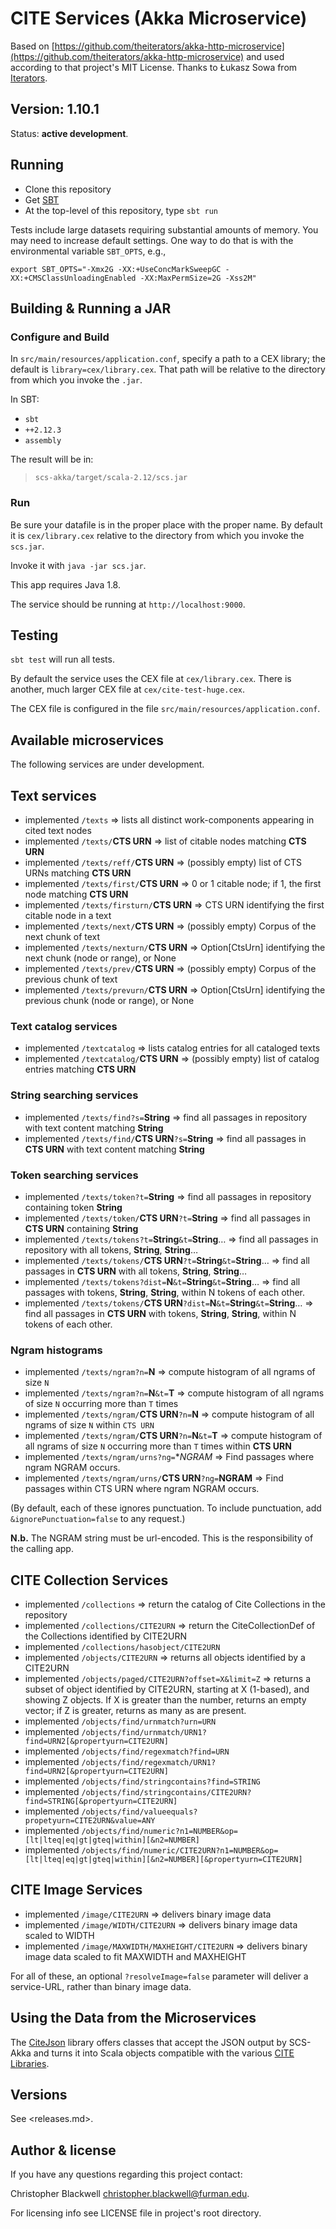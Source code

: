 # CITE Services (Akka Microservice)

Based on [https://github.com/theiterators/akka-http-microservice](https://github.com/theiterators/akka-http-microservice) and used according to that project's MIT License. Thanks to Łukasz Sowa from [Iterators](http://www.theiterators.com).

## Version: 1.10.1

Status:  **active development**.

## Running

- Clone this repository
- Get [SBT](http://www.scala-sbt.org)
- At the top-level of this repository, type `sbt run`

Tests include large datasets requiring substantial amounts of memory.  You may need to increase default settings.  One way to do that is with the environmental variable `SBT_OPTS`, e.g.,

    export SBT_OPTS="-Xmx2G -XX:+UseConcMarkSweepGC -XX:+CMSClassUnloadingEnabled -XX:MaxPermSize=2G -Xss2M"


## Building & Running a JAR

### Configure and Build

In `src/main/resources/application.conf`, specify a path to a CEX library; the default is `library=cex/library.cex`. That path will be relative to the directory from which you invoke the `.jar`.

In SBT:

- `sbt`
- `++2.12.3`
- `assembly`

The result will be in:

> `scs-akka/target/scala-2.12/scs.jar`

### Run

Be sure your datafile is in the proper place with the proper name. By default it is `cex/library.cex` relative to the directory from which you invoke the `scs.jar`.

Invoke it with `java -jar scs.jar`.

This app requires Java 1.8.

The service should be running at `http://localhost:9000`.


## Testing

`sbt test` will run all tests.

By default the service uses the CEX file at `cex/library.cex`. There is another, much larger CEX file at `cex/cite-test-huge.cex`.

The CEX file is configured in the file `src/main/resources/application.conf`.

## Available microservices

The following services are under development.

## Text services

- implemented `/texts` => lists all distinct work-components appearing in cited text nodes
- implemented `/texts/`**CTS URN** => list of citable nodes matching **CTS URN**
- implemented `/texts/reff/`**CTS URN** => (possibly empty) list of CTS URNs matching **CTS URN**
- implemented `/texts/first/`**CTS URN** => 0 or 1 citable node; if 1, the first node matching **CTS URN**
- implemented `/texts/firsturn/`**CTS URN** => CTS URN identifying the first citable node in a text
- implemented `/texts/next/`**CTS URN** => (possibly empty) Corpus of the next chunk of text
- implemented `/texts/nexturn/`**CTS URN** => Option[CtsUrn] identifying the next chunk (node or range), or None
- implemented `/texts/prev/`**CTS URN** => (possibly empty) Corpus of the previous chunk of text
- implemented `/texts/prevurn/`**CTS URN** => Option[CtsUrn] identifying the previous chunk (node or range), or None

### Text catalog services

- implemented `/textcatalog` => lists catalog entries for all cataloged texts
- implemented `/textcatalog/`**CTS URN** =>  (possibly empty) list of catalog entries matching **CTS URN**

### String searching services

- implemented `/texts/find?s=`**String** => find all passages in repository with text content matching **String**
- implemented `/texts/find/`**CTS URN**`?s=`**String**  => find all passages in **CTS URN** with text content matching **String**

### Token searching services

- implemented `/texts/token?t=`**String** => find all passages in repository containing token **String**
- implemented `/texts/token/`**CTS URN**`?t=`**String**  => find all passages in **CTS URN** containing **String**
- implemented `/texts/tokens?t=`**String**`&t=`**String**… => find all passages in repository with all tokens, **String**, **String**…
- implemented `/texts/tokens/`**CTS URN**`?t=`**String**`&t=`**String**…  => find all passages in **CTS URN** with all tokens, **String**, **String**…
- implemented `/texts/tokens?dist=`**N**`&t=`**String**`&t=`**String**…  => find all passages  with tokens, **String**, **String**, within N tokens of each other.
- implemented `/texts/tokens/`**CTS URN**`?dist=`**N**`&t=`**String**`&t=`**String**…  => find all passages in **CTS URN** with tokens, **String**, **String**, within N tokens of each other.



### Ngram histograms

- implemented `/texts/ngram?n=`**N** => compute histogram of all ngrams of size `N`
- implemented `/texts/ngram?n=`**N**`&t=`**T** => compute histogram of all ngrams of size `N` occurring more than `T` times
- implemented `/texts/ngram/`**CTS URN**`?n=`**N** => compute histogram of all ngrams of size `N` within `CTS URN`
- implemented `/texts/ngram/`**CTS URN**`?n=`**N**`&t=`**T** => compute histogram of all ngrams of size `N` occurring more than `T` times within **CTS URN**
- implemented `/texts/ngram/urns?ng=`**NGRAM* => Find passages where ngram NGRAM occurs.
- implemented `/texts/ngram/urns/`**CTS URN**`?ng=`**NGRAM** => Find passages within CTS URN where ngram NGRAM occurs.

(By default, each of these ignores punctuation. To include punctuation, add `&ignorePunctuation=false` to any request.)

**N.b.** The NGRAM string must be url-encoded. This is the responsibility of the calling app.


## CITE Collection Services

- implemented `/collections` => return the catalog of Cite Collections in the repository
- implemented `/collections/CITE2URN` => return the CiteCollectionDef of the Collections identified by CITE2URN
- implemented `/collections/hasobject/CITE2URN`
- implemented `/objects/CITE2URN` => returns all objects identified by a CITE2URN
- implemented `/objects/paged/CITE2URN?offset=X&limit=Z` => returns a subset of object identified by CITE2URN, starting at X (1-based), and showing Z objects. If X is greater than the number, returns an empty vector; if Z is greater, returns as many as are present.
- implemented `/objects/find/urnmatch?urn=URN`
- implemented `/objects/find/urnmatch/URN1?find=URN2[&propertyurn=CITE2URN]`
- implemented `/objects/find/regexmatch?find=URN`
- implemented `/objects/find/regexmatch/URN1?find=URN2[&propertyurn=CITE2URN]`
- implemented `/objects/find/stringcontains?find=STRING`
- implemented `/objects/find/stringcontains/CITE2URN?find=STRING[&propertyurn=CITE2URN]`
- implemented `/objects/find/valueequals?propetyurn=CITE2URN&value=ANY`
- implemented `/objects/find/numeric?n1=NUMBER&op=[lt|lteq|eq|gt|gteq|within][&n2=NUMBER]`
- implemented `/objects/find/numeric/CITE2URN?n1=NUMBER&op=[lt|lteq|eq|gt|gteq|within][&n2=NUMBER][&propertyurn=CITE2URN]`

## CITE Image Services

- implemented `/image/CITE2URN` => delivers binary image data
- implemented `/image/WIDTH/CITE2URN` => delivers binary image data scaled to WIDTH
- implemented `/image/MAXWIDTH/MAXHEIGHT/CITE2URN` => delivers binary image data scaled to fit MAXWIDTH and MAXHEIGHT

For all of these, an optional `?resolveImage=false` parameter will deliver a service-URL, rather than binary image data.

## Using the Data from the Microservices

The [CiteJson](https://github.com/cite-architecture/CITE-JSON) library offers classes that accept the JSON output by SCS-Akka and turns it into Scala objects compatible with the various [CITE Libraries](https://github.com/cite-architecture).

## Versions

See <releases.md>.


## Author & license

If you have any questions regarding this project contact:

Christopher Blackwell <christopher.blackwell@furman.edu>.

For licensing info see LICENSE file in project's root directory.
